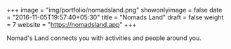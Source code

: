 +++
image = "img/portfolio/nomadsland.png"
showonlyimage = false
date = "2016-11-05T19:57:40+05:30"
title = "Nomads Land"
draft = false
weight = 7
website = "https://nomadsland.app"
+++

Nomad's Land connects you with activities and people around you.
